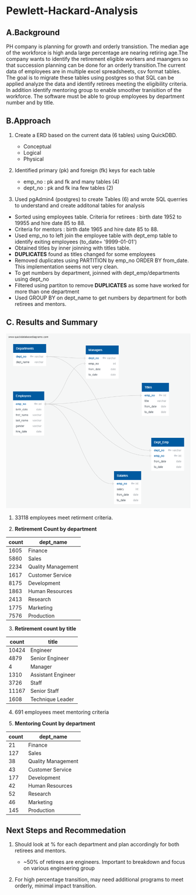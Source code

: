 # Pewlett-Hackard-Analysis

## A.Background

PH company is planning for growth and orderly transistion. The median age of the workforce is high 
anda large percentage are nearing retiring age.The company wants to identify the retirement eligible 
workers and maangers so that succession planning can be done for an orderly transition.The current 
data of employees are in multiple excel spreadsheets, csv format tables. The goal is to migrate these
tables using postgres so that SQL can be applied analyze the data and identify retirees meeting the 
eligibility criteria. In addition identify mentoring group to enable smoother tranisition of the workforce. 
The software must be able to group employees by department number and by title.

## B.Approach

1. Create a ERD based on the current data (6 tables) using QuickDBD.
   - Conceptual
   - Logical
   - Physical
2. Identified primary (pk) and foreign (fk) keys for each table
   - emp_no : pk and fk and many tables (4)
   - dept_no : pk and fk ina few tables (2) 

3. Used pgAdmin4 (postgres) to create Tables (6) and wrote SQL querries to understand and create additonal 
tables for analysis
  - Sorted using employees table. Criteria for retirees : birth date 1952 to 19955 and hire date 85 to 88.
  - Criteria for mentors : birth date 1965 and hire date 85 to 88.
  - Used emp_no to left join the employee table with dept_emp table to identify exiting employees (to_date= '9999-01-01')
  - Obtained titles by inner joinning with titles table.
  - **DUPLICATES** found as titles changed for some employees
  - Removed duplicates using PARTITION by emp_no ORDER BY from_date. This implementation seems not very clean.
  - To get numbers by department, joinned with dept_emp/departments using dept_no
  - Filtered using partiton to remove **DUPLICATES** as some have worked for more than one department
  - Used GROUP BY on dept_name to get numbers by department for both retirees and mentors.

## C. Results and Summary

![](EmployeeDB.png)

1. 33118 employees meet retirment criteria.

2. **Retirement Count by department**

|count	|**dept_name**|
|-------|-------------------|
|1605	|Finance
|5860	|Sales
|2234	|Quality Management
|1617	|Customer Service
|8175	|Development
|1863	|Human Resources
|2413	|Research
|1775	|Marketing
|7576	|Production

3. **Retirement count by title**

|count	|**title**|
|-------|-------------------|
|10424	|Engineer
|4879	|Senior Engineer
|4	|Manager
|1310	|Assistant Engineer
|3726	|Staff
|11167	|Senior Staff
|1608	|Technique Leader


4. 691 employees meet mentoring criteria

5. **Mentoring Count by department**

|count	|**dept_name**|
|-------|-------------------|
|21	|Finance
|127	|Sales
|38	|Quality Management
|43	|Customer Service
|177	|Development
|42	|Human Resources
|52	|Research
|46	|Marketing
|145	|Production

## Next Steps and Recommedation
1. Should look at % for each department and plan accordingly for both retirees and mentors.
   - ~50% of retirees are engineers. Important to breakdown and focus on various engineering group

2. For high percentage transition, may need additional programs to meet orderly, minimal impact transition.








